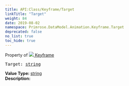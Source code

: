 ```yaml
---
title: API:Class/Keyframe/Target
linkTitle: "Target"
weight: 84
date: 2019-08-02
namespace: Primrose.DataModel.Animation.Keyframe.Target
deprecated: false
no_list: true
toc_hide: true
---
```

Property of <a href="/docs/api-reference/Class/Keyframe"><img src="/icons/silk/film.png"/>&nbsp;Keyframe</a>
<pre class="method-declaration">
Target: <a class="type" href="/docs/api-reference/System/string">string</a></pre>
<b>Value Type: </b>
<a class="type" href="/docs/api-reference/System/string">string</a>
<br/>
<b>Description: </b>